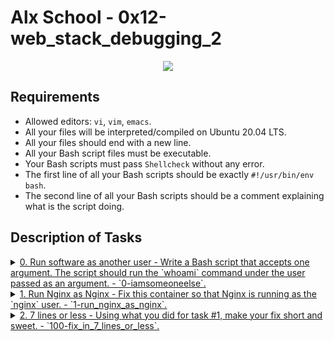 # Alx School - 0x12-web_stack_debugging_2
<p align="center">
  <img src="https://i.postimg.cc/dVXBzkzc/99littlebugsinthecode.jpg"/>
</p>

##  Requirements
*   Allowed editors: `vi`, `vim`, `emacs`.
*   All your files will be interpreted/compiled on Ubuntu 20.04 LTS.
*   All your files should end with a new line.
*   All your Bash script files must be executable.
*   Your Bash scripts must pass `Shellcheck` without any error.
*   The first line of all your Bash scripts should be exactly `#!/usr/bin/env bash`.
*   The second line of all your Bash scripts should be a comment explaining what is the script doing.

## Description of Tasks
<details>
<summary><a href="./0-iamsomeoneelse">0. Run software as another user - Write a Bash script that accepts one argument. The script should run the `whoami` command under the user passed as an argument. - `0-iamsomeoneelse`.</a></summary><br>
<a href='https://postimages.org/' target='_blank'><img src='https://i.postimg.cc/3JjzLYwh/power.png' border='0' alt='power'/></a>
<a href='https://postimages.org/' target='_blank'><img src='https://i.postimg.cc/cHZT1qTs/image.png' border='0' alt='image'/></a>
</details>

<details>
<summary><a href="./1-run_nginx_as_nginx">1. Run Nginx as Nginx - Fix this container so that Nginx is running as the `nginx` user. - `1-run_nginx_as_nginx`.</a></summary><br>
<a href='https://postimages.org/' target='_blank'><img src='https://i.postimg.cc/HnNDJ0Ss/image.png' border='0' alt='image'/></a>
</details>

<details>
<summary><a href="./100-fix_in_7_lines_or_less">2. 7 lines or less - Using what you did for task #1, make your fix short and sweet. - `100-fix_in_7_lines_or_less`.
</a></summary><br>
<a href='https://postimages.org/' target='_blank'><img src='https://i.postimg.cc/pd9mQ0Jw/image.png' border='0' alt='image'/></a>
</details>

